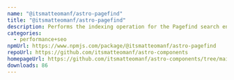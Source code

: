 ```yaml
---
name: "@itsmatteomanf/astro-pagefind"
title: "@itsmatteomanf/astro-pagefind"
description: Performs the indexing operation for the Pagefind search engine
categories:
  - performance+seo
npmUrl: https://www.npmjs.com/package/@itsmatteomanf/astro-pagefind
repoUrl: https://github.com/itsmatteomanf/astro-components
homepageUrl: https://github.com/itsmatteomanf/astro-components/tree/main/packages/astro-pagefind#readme
downloads: 86
---
```

